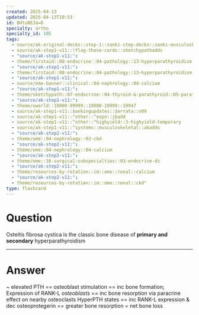 ```yaml
---
created: 2025-04-13
updated: 2025-04-13T10:53
id: BHtuBEJa=D
specialty: ortho
specialty_id: 105
tags:
  - source/ak-original-decks::step-1::zanki-step-decks::zanki-musculoskeletal::musculoskeletal-pathology
  - source/ak-step1-v11::!flag-these-cards::sketchypathadds
  - "source/ak-step1-v11:": 
  - theme/firstaid::08-endocrine::04-pathology::13-hyperparathyroidism
  - "source/ak-step1-v11:": 
  - theme/firstaid::08-endocrine::04-pathology::13-hyperparathyroidism::osteitis-fibrosa-cystica
  - "source/ak-step1-v11:": 
  - source/ome-banner::clinical::04-nephrology::04-calcium
  - "source/ak-step1-v11:": 
  - theme/sketchypath::07-endocrine::04-thyroid-&-parathyroid::05-parathyroid-gland-disorders
  - "source/ak-step1-v11:": 
  - theme/uworld::10000-99999::19000-19999::19947
  - source/ak-step1-v11::$ankingupdates::$errata::v09
  - source/ak-step1-v11::^other::^expn::jbadd
  - source/ak-step1-v11::^other::^highyield::3-highyield-temporary
  - source/ak-step1-v11::^systems::musculoskeletal::akadds
  - "source/ak-step2-v11:": 
  - theme/ome::04-nephrology::02-ckd
  - "source/ak-step2-v11:": 
  - theme/ome::04-nephrology::04-calcium
  - "source/ak-step2-v11:": 
  - theme/ome::16-surgical-subspecialties::03-endocrine-dz
  - "source/ak-step2-v11:": 
  - theme/resources-by-rotation::im::ome::renal::calcium
  - "source/ak-step2-v11:": 
  - theme/resources-by-rotation::im::ome::renal::ckd"
type: flashcard
---
```


# Question
Osteitis fibrosa cystica is the classic bone disease of **primary and secondary** hyperparathyroidism

---

# Answer
~ elevated PTH == osteoblast stimulation == inc bone formation; Expression of RANK-L *osteoblasts* == inc bone resorption via paracrine effect on nearby osteoclasts  HyperPTH states == inc RANK-L expression & dec osteoprotegerin == greater bone resorption = net bone loss